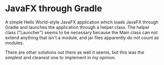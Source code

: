 # JavaFX through Gradle
A simple Hello World-style JavaFX application which loads JavaFX through Gradle and launches the application through a helper class. The helper class ("Launcher") seems to be necessary because the Main class can not extend anything that isn't a module, and jar files apparently do not count as modules.

There are other solutions out there as well it seems, but this was the simplest and cleanest one to implement in my opinion.
